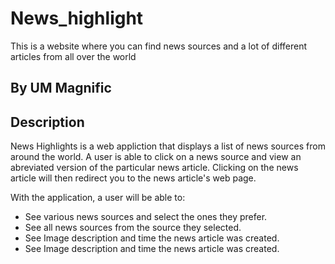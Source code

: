 # News_highlight
This is a website where you can find news sources and a lot of different articles from all over the world
## By UM Magnific

## Description

News Highlights is a web appliction that displays a list of news sources from around the world. A user is able to click on a news source and view an abreviated version of the particular news article. Clicking on the news article will then redirect you to the news article's web page.

With the application, a user will be able to:
* See various news sources and select the ones they prefer.
* See all news sources from the source they selected.
* See Image description and time the news article was created.
* See Image description and time the news article was created.
